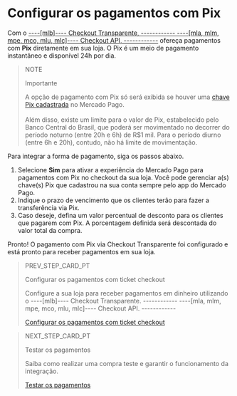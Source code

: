# Configurar os pagamentos com Pix

Com o [----[mlb]---- Checkout Transparente, ------------ ----[mla, mlm, mpe, mco, mlu, mlc]---- Checkout API, ------------](/developers/pt/guides/checkout-api/landing) ofereça pagamentos com **Pix** diretamente em sua loja. O Pix é um meio de pagamento instantâneo e disponível 24h por dia.

> NOTE
>
> Importante
> 
> A opção de pagamento com Pix só será exibida se houver uma [chave Pix cadastrada](/developers/pt/guides/checkout-api/receiving-payment-by-pix) no Mercado Pago. 
> </br> <br/>
> Além disso, existe um limite para o valor de Pix, estabelecido pelo Banco Central do Brasil, que poderá ser movimentado no decorrer do período noturno (entre 20h e 6h) de R$1 mil. Para o período diurno (entre 6h e 20h), contudo, não há limite de movimentação.

Para integrar a forma de pagamento, siga os passos abaixo.

1. Selecione **Sim** para ativar a experiência do Mercado Pago para pagamentos com Pix no checkout da sua loja. Você pode gerenciar a(s) chave(s) Pix que cadastrou na sua conta sempre pelo app do Mercado Pago.
2. Indique o prazo de vencimento que os clientes terão para fazer a transferência via Pix. 
3. Caso deseje, defina um valor percentual de desconto para os clientes que pagarem com Pix. A porcentagem definida será descontada do valor total da compra.

Pronto! O pagamento com Pix via Checkout Transparente foi configurado e está pronto para receber pagamentos em sua loja.

> PREV_STEP_CARD_PT
>
> Configurar os pagamentos com ticket checkout
>
> Configure a sua loja para receber pagamentos em dinheiro utilizando o ----[mlb]---- Checkout Transparente. ------------ ----[mla, mlm, mpe, mco, mlu, mlc]---- Checkout API. ------------
>
> [Configurar os pagamentos com ticket checkout](/developers/pt/docs/prestashop/payment-setup/cho-api/ticket-checkout)

> NEXT_STEP_CARD_PT
>
> Testar os pagamentos
>
> Saiba como realizar uma compra teste e garantir o funcionamento da integração.
>
> [Testar os pagamentos](/developers/pt/docs/prestashop/sales-processing/integration-test)